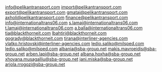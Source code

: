 info@pelikantransport.com
import@pelikantransport.com
export@pelikantransport.com
gmataj@pelikantransport.com
axholi@pelikantransport.com
finance@pelikantransport.com
 info@internationaltrans06.com
s.lamaj@internationaltrans06.com
t.lamaj@internationaltrans06.com
a.balla@internationaltrans06.com
 tia@blackthorneit.com
 lbahtiri@blackthorneit.com
 gogrady@blackthorneit.com
 tirana@interliner-agencies.com
 vlatko.hristovski@interliner-agencies.com
 ledio.saliko@milsped.com
 ledio.saliko@milsped.com
 albania@sba-group.net
 makis.mavroeidis@sba-group.net
 arben.lapi@sba-group.net
 albana.hoxha@sba-group.net
 xhovana.musagalliu@sba-group.net
 jani.miska@sba-group.net
 arjola.rrogozi@sba-group.net
